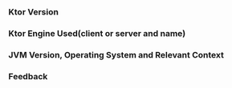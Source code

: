 ### Ktor Version

### Ktor Engine Used(client or server and name)

### JVM Version, Operating System and Relevant Context

### Feedback
